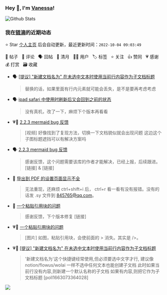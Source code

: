 ### Hey 👋, I'm [Vanessa](http://vanessa.b3log.org/)!

![Github Stats](https://github-readme-stats.vercel.app/api?username=Vanessa219&show_icons=true)

<!--events start -->

### 我在[链滴](https://ld246.com)的近期动态

⭐️ Star [个人主页](https://github.com/Vanessa219/Vanessa219) 后会自动更新，最近更新时间：`2022-10-04 09:03:49`

📝 帖子 &nbsp; 💬 评论 &nbsp; 🗣 回帖 &nbsp; 🌙 清月 &nbsp; 👨‍💻 用户 &nbsp; 🏷️ 标签 &nbsp; ⭐️ 关注 &nbsp; 👍 赞同 &nbsp; 💗 感谢 &nbsp; 💰 打赏 &nbsp; 🗃 收藏

* 🗣 [[提议] "新建文档名为" 在未选中文本时使用当前行内容作为子文档标题](https://ld246.com/article/1663073488381/comment/1664804353295#comments)

  > 替换的话，如果里面有行内元素就可能会丢失，是不是要再考虑考虑
* 🗣 [ipad safari 中使用时刷新后又会回到之前的状态](https://ld246.com/article/1663039979350/comment/1664705760095#comments)

  > 没有真机，改了一下，麻烦下个版本再看看
* 💗💬 [2.2.3 mermaid bug 反馈](https://ld246.com/article/1664787212800/comment/1664790232348#comments)

  > [视频] 好像找到了复现方法，切换一下文档貌似就会出现问题 这边这个子图标题遮挡可以有解决方案吗
* 🗣 [2.2.3 mermaid bug 反馈](https://ld246.com/article/1664787212800/comment/1664790232348#comments)

  > 感谢反馈，这个问题需要该库的作者才能解决，已经上报，后续跟进。 [链接] &amp; [链接]
* 💬 [导出到 PDF 的设置页面显示不全](https://ld246.com/article/1664723822392/comment/1664788303229#comments)

  > 无法重现，还麻烦 ctrl+shift+i 后， ctrl+r 看一看有没有报错。没有的话发 .sy 文件到 845765@qq.com。
* 💬 [一个粘贴引用块的问题](https://ld246.com/article/1664759541798/comment/1664788172621#comments)

  > 感谢反馈，下个版本修复 [链接]
* 💗📝 [一个粘贴引用块的问题](https://ld246.com/article/1664759541798)

  > [图片] 如图，粘贴引用块，会使前面的 &gt; 消失。其实是 /&gt;。
* 💗📝 [[提议] "新建文档名为" 在未选中文本时使用当前行内容作为子文档标题](https://ld246.com/article/1663073488381)

  > '新建文档名为'这个快捷键经常使用,但必须要选中文字才行, 建议像 notion/flowus/wolai 一样不选中任何文本也能创建子文档 此时如果当前行没有内容,则新建一个默认名称的子文档 如果有内容,则把它作为子文档标题 [poll1663073364028]


<!--events end -->

<a title="Hits" target="_blank" href="https://github.com/Vanessa219/Vanessa219"><img src="https://hits.b3log.org/Vanessa219/Vanessa219.svg"></a>
